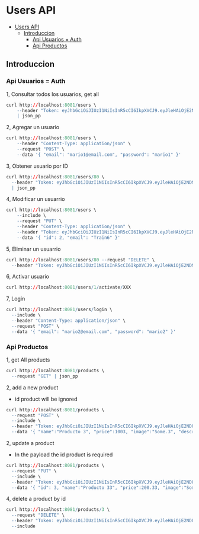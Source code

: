 # Users API

- [Users API](#users-api)
  - [Introduccion](#introduccion)
    - [Api Usuarios = Auth](#api-usuarios--auth)
    - [Api Productos](#api-productos)

## Introduccion

### Api Usuarios = Auth

1, Consultar todos los usuarios, get all

```r
curl http://localhost:8081/users \
    --header "Token: eyJhbGciOiJIUzI1NiIsInR5cCI6IkpXVCJ9.eyJleHAiOjE2NDUyMTQ0ODMsImp0aSI6Ijc5In0.jfiR0soCJat9zn1d1grNERc3_BW39vtz41b9qDoxyq4" \
    | json_pp
```

2, Agregar un usuario

```r
curl http://localhost:8081/users \
    --header "Content-Type: application/json" \
    --request "POST" \
    --data '{ "email": "mario1@email.com", "password": "mario1" }'
```

3, Obtener usuario por ID

```r
curl http://localhost:8081/users/80 \
  --header "Token: eyJhbGciOiJIUzI1NiIsInR5cCI6IkpXVCJ9.eyJleHAiOjE2NDMyMjQ0ODIsImp0aSI6Ijc5In0.1tLAnb-bsj7uJ0YREcNZoMf6MxXezvC5JGfggn9HxzI" \
  | json_pp
```

4, Modificar un usuarrio

```r
curl http://localhost:8081/users \
    --include \
    --request "PUT" \
    --header "Content-Type: application/json" \
    --header "Token: eyJhbGciOiJIUzI1NiIsInR5cCI6IkpXVCJ9.eyJleHAiOjE2NDMxNTk0MTUsImp0aSI6Ijc5In0.ro68MWf-Nki08rPhhIxAT6CRdhuXmA-pov4pvWkDApY" \
    --data '{ "id": 2, "email": "Train6" }'
```

5, Eliminar un usuarrio

```r
curl http://localhost:8081/users/80 --request "DELETE" \
  --header "Token: eyJhbGciOiJIUzI1NiIsInR5cCI6IkpXVCJ9.eyJleHAiOjE2NDMyMjQ0ODIsImp0aSI6Ijc5In0.1tLAnb-bsj7uJ0YREcNZoMf6MxXezvC5JGfggn9HxzI"
```

6, Activar usuario

```r
curl http://localhost:8081/users/1/activate/XXX
```

7, Login

```r
curl http://localhost:8081/users/login \
  --include \
  --header "Content-Type: application/json" \
  --request "POST" \
  --data '{ "email": "mario2@email.com", "password": "mario2" }'
```

### Api Productos

1, get All products

```r
curl http://localhost:8081/products \
  --request "GET" | json_pp
```

2, add a new product

- id product will be ignored

```r
curl http://localhost:8081/products \
  --request "POST" \
  --include \
  --header "Token: eyJhbGciOiJIUzI1NiIsInR5cCI6IkpXVCJ9.eyJleHAiOjE2NDUyNDM0NjEsImp0aSI6IjgyIn0.zTMVlrAwRMpaKtXqUu1-foFwqXaWdvYNlU8C05VLCHY" \
  --data '{ "name":"Producto 3", "price":1003, "image":"Some.3", "description":"Some product description 3" }'
```

2, update a product

- In the payload the id product is required

```r
curl http://localhost:8081/products \
  --request "PUT" \
  --include \
  --header "Token: eyJhbGciOiJIUzI1NiIsInR5cCI6IkpXVCJ9.eyJleHAiOjE2NDUyNDM0NjEsImp0aSI6IjgyIn0.zTMVlrAwRMpaKtXqUu1-foFwqXaWdvYNlU8C05VLCHY" \
  --data '{ "id": 3, "name":"Producto 33", "price":200.33, "image":"Some.33", "description":"Some product description 3" }'
```

4, delete a product by id

```r
curl http://localhost:8081/products/3 \
  --request "DELETE" \
  --header "Token: eyJhbGciOiJIUzI1NiIsInR5cCI6IkpXVCJ9.eyJleHAiOjE2NDUyNDM0NjEsImp0aSI6IjgyIn0.zTMVlrAwRMpaKtXqUu1-foFwqXaWdvYNlU8C05VLCHY" \
  --include
```
